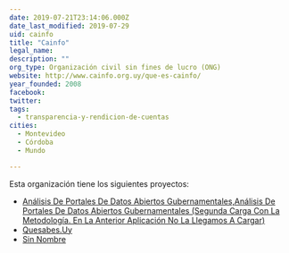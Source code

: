 ```yaml
---
date: 2019-07-21T23:14:06.000Z
date_last_modified: 2019-07-29
uid: cainfo
title: "Cainfo"
legal_name: 
description: ""
org_type: Organización civil sin fines de lucro (ONG)
website: http://www.cainfo.org.uy/que-es-cainfo/
year_founded: 2008
facebook: 
twitter: 
tags:
  - transparencia-y-rendicion-de-cuentas
cities: 
  - Montevideo
  - Córdoba
  - Mundo

---
```


Esta organización tiene los siguientes proyectos:

- [Análisis De Portales De Datos Abiertos Gubernamentales,Análisis De Portales De Datos Abiertos Gubernamentales (Segunda Carga Con La Metodología. En La Anterior Aplicación No La Llegamos A Cargar)](/proyectos/analisis-de-portales-de-datos-abiertos-gubernamentales,analisis-de-portales-de-datos-abiertos-gubernamentales-segunda-carga-con-la-metodologia-en-la-anterior-aplicacion-no-la-llegamos-a-cargar)
- [Quesabes.Uy](/proyectos/quesabes-uy)
- [Sin Nombre](/proyectos/sin-nombre)
